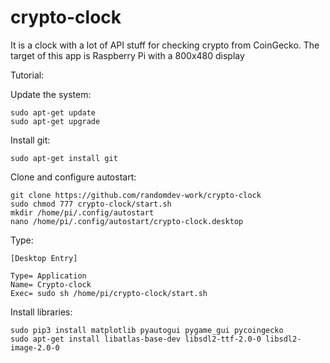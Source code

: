 # crypto-clock
It is a clock with a lot of API stuff for checking crypto from CoinGecko.
The target of this app is Raspberry Pi with a 800x480 display

Tutorial:

Update the system:
```
sudo apt-get update
sudo apt-get upgrade
```
Install git:
```
sudo apt-get install git
```
Clone and configure autostart:
```
git clone https://github.com/randomdev-work/crypto-clock
sudo chmod 777 crypto-clock/start.sh
mkdir /home/pi/.config/autostart
nano /home/pi/.config/autostart/crypto-clock.desktop
```
Type:

```
[Desktop Entry]

Type= Application
Name= Crypto-clock
Exec= sudo sh /home/pi/crypto-clock/start.sh
```

Install libraries:
```
sudo pip3 install matplotlib pyautogui pygame_gui pycoingecko
sudo apt-get install libatlas-base-dev libsdl2-ttf-2.0-0 libsdl2-image-2.0-0
```
